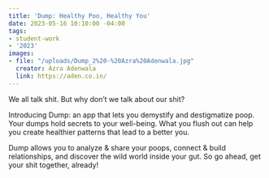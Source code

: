 ```yaml
---
title: 'Dump: Healthy Poo, Healthy You'
date: 2023-05-16 10:10:00 -04:00
tags:
- student-work
- '2023'
images:
- file: "/uploads/Dump_2%20-%20Azra%20Adenwala.jpg"
  creator: Azra Adenwala
  link: https://aden.co.in/
---
```


We all talk shit. But why don’t we talk about our shit? 

Introducing Dump: an app that lets you demystify and destigmatize poop. Your dumps hold secrets to your well-being. What you flush out can help you create healthier patterns that lead to a better you. 

Dump allows you to analyze & share your poops, connect & build relationships, and discover the wild world inside your gut. So go ahead, get your shit together, already!
